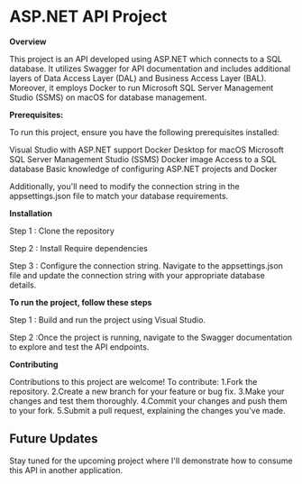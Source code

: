 # ASP.NET API Project

**Overview**

This project is an API developed using ASP.NET which connects to a SQL database. It utilizes Swagger for API documentation and includes additional layers of Data Access Layer (DAL) and Business Access Layer (BAL). Moreover, it employs Docker to run Microsoft SQL Server Management Studio (SSMS) on macOS for database management.

**Prerequisites:**

To run this project, ensure you have the following prerequisites installed:

 Visual Studio with ASP.NET support
 Docker Desktop for macOS
 Microsoft SQL Server Management Studio (SSMS) Docker image
 Access to a SQL database
 Basic knowledge of configuring ASP.NET projects and Docker

Additionally, you'll need to modify the connection string in the appsettings.json file to match your database requirements.

**Installation**

Step 1 : Clone the repository

Step 2 : Install Require dependencies

Step 3 : Configure the connection string. Navigate to the appsettings.json file and update the connection string with your appropriate database details.

**To run the project, follow these steps**

Step 1 : Build and run the project using Visual Studio.

Step 2 :Once the project is running, navigate to the Swagger documentation to explore and test the API endpoints.

**Contributing**

Contributions to this project are welcome! To contribute:
1.Fork the repository.
2.Create a new branch for your feature or bug fix.
3.Make your changes and test them thoroughly.
4.Commit your changes and push them to your fork.
5.Submit a pull request, explaining the changes you've made.

        
## Future Updates

Stay tuned for the upcoming project where I'll demonstrate how to consume this API in another application.

